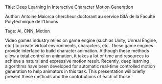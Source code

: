 Title: Deep Learning in Interactive Character Motion Generation

Author: Antoine Maiorca  chercheur doctorant au service ISIA  de la Faculté Polytechnique de l'Umons

Tags: AI, CNN, Motion

Video games industry relies on game engine (such as Unity, Unreal Engine, etc.) to create virtual environments, characters, etc. These game engines provide interface to build character animation. Although these methods allow a total control on animation, it takes a lot of time and resources to achieve a natural and expressive motion result. Recently, deep learning algorithms have been developed for automatic real-time controlled motion generation to help animators in this task. This presentation will briefly present these methods and the contributions of each of those.
